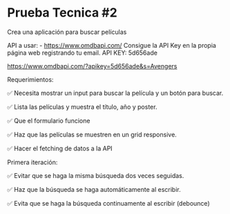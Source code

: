 # Prueba Tecnica #2

Crea una aplicación para buscar películas

API a usar: - https://www.omdbapi.com/ Consigue la API Key en la propia página web registrando tu email.
API KEY: 5d656ade

https://www.omdbapi.com/?apikey=5d656ade&s=Avengers

Requerimientos:

✅ Necesita mostrar un input para buscar la película y un botón para buscar.

✅ Lista las películas y muestra el título, año y poster.

✅ Que el formulario funcione

✅ Haz que las películas se muestren en un grid responsive.

✅ Hacer el fetching de datos a la API

Primera iteración:

✅ Evitar que se haga la misma búsqueda dos veces seguidas.

✅ Haz que la búsqueda se haga automáticamente al escribir.

✅ Evita que se haga la búsqueda continuamente al escribir (debounce)
